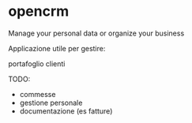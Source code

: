 opencrm
=======

Manage your personal data or organize your business

Applicazione utile per gestire:

portafoglio clienti

TODO:

- commesse
- gestione personale
- documentazione (es fatture)
